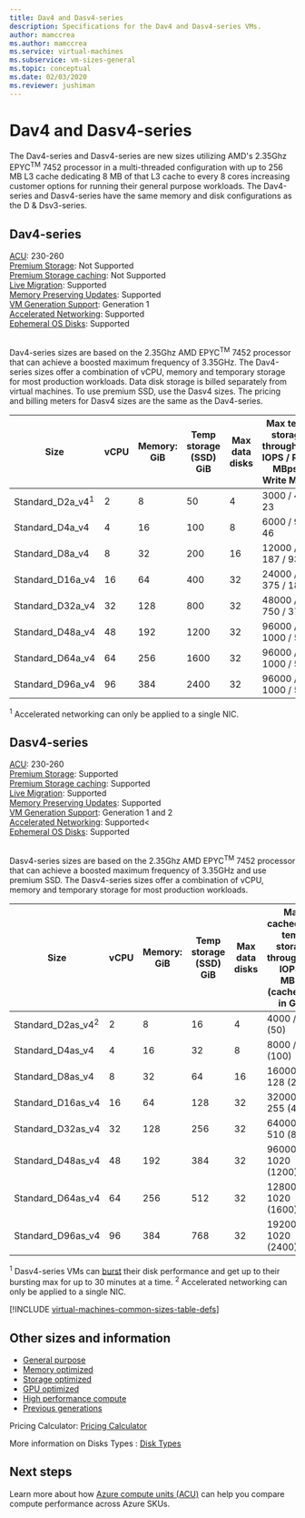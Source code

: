 ```yaml
---
title: Dav4 and Dasv4-series
description: Specifications for the Dav4 and Dasv4-series VMs.
author: mamccrea
ms.author: mamccrea
ms.service: virtual-machines
ms.subservice: vm-sizes-general
ms.topic: conceptual
ms.date: 02/03/2020
ms.reviewer: jushiman
---
```


# Dav4 and Dasv4-series

The Dav4-series and Dasv4-series are new sizes utilizing AMD's 2.35Ghz EPYC<sup>TM</sup> 7452 processor in a multi-threaded configuration with up to 256 MB L3 cache dedicating 8 MB of that L3 cache to every 8 cores increasing customer options for running their general purpose workloads. The Dav4-series and Dasv4-series have the same memory and disk configurations as the D & Dsv3-series.

## Dav4-series

[ACU](acu.md): 230-260<br>
[Premium Storage](premium-storage-performance.md): Not Supported<br>
[Premium Storage caching](premium-storage-performance.md): Not Supported<br>
[Live Migration](maintenance-and-updates.md): Supported<br>
[Memory Preserving Updates](maintenance-and-updates.md): Supported<br>
[VM Generation Support](generation-2.md): Generation 1<br>
[Accelerated Networking](../virtual-network/create-vm-accelerated-networking-cli.md): Supported<br>
[Ephemeral OS Disks](ephemeral-os-disks.md): Supported <br>
<br>


Dav4-series sizes are based on the 2.35Ghz AMD EPYC<sup>TM</sup> 7452 processor that can achieve a boosted maximum frequency of 3.35GHz. The Dav4-series sizes offer a combination of vCPU, memory and temporary storage for most production workloads. Data disk storage is billed separately from virtual machines. To use premium SSD, use the Dasv4 sizes. The pricing and billing meters for Dasv4 sizes are the same as the Dav4-series.

| Size | vCPU | Memory: GiB | Temp storage (SSD) GiB | Max data disks | Max temp storage throughput: IOPS / Read MBps / Write MBps | Max NICs | Expected network bandwidth upto (Mbps) |
|-----|-----|-----|-----|-----|-----|-----|-----|
| Standard_D2a_v4<sup>1</sup> |  2  | 8  | 50  | 4  | 3000 / 46 / 23   | 2 | 2000 |
| Standard_D4a_v4 |  4  | 16 | 100 | 8  | 6000 / 93 / 46   | 2 | 4000 |
| Standard_D8a_v4 |  8  | 32 | 200 | 16 | 12000 / 187 / 93 | 4 | 8000 |
| Standard_D16a_v4|  16 | 64 | 400 |32  | 24000 / 375 / 187 |8 | 10000 |
| Standard_D32a_v4|  32 | 128| 800 | 32 | 48000 / 750 / 375 |8 | 16000 |
| Standard_D48a_v4| 48 | 192| 1200 | 32 | 96000 / 1000 / 500 | 8 | 24000 |
| Standard_D64a_v4| 64 | 256 | 1600 | 32 | 96000 / 1000 / 500 | 8 | 32000 |
| Standard_D96a_v4| 96 | 384 | 2400 | 32 | 96000 / 1000 / 500 | 8 | 32000 |

<sup>1</sup> Accelerated networking can only be applied to a single NIC. 

## Dasv4-series

[ACU](acu.md): 230-260<br>
[Premium Storage](premium-storage-performance.md): Supported<br>
[Premium Storage caching](premium-storage-performance.md): Supported<br>
[Live Migration](maintenance-and-updates.md): Supported<br>
[Memory Preserving Updates](maintenance-and-updates.md): Supported<br>
[VM Generation Support](generation-2.md): Generation 1 and 2<br>
[Accelerated Networking](../virtual-network/create-vm-accelerated-networking-cli.md): Supported<<br>
[Ephemeral OS Disks](ephemeral-os-disks.md): Supported <br>
<br>

Dasv4-series sizes are based on the 2.35Ghz AMD EPYC<sup>TM</sup> 7452 processor that can achieve a boosted maximum frequency of 3.35GHz and use premium SSD. The Dasv4-series sizes offer a combination of vCPU, memory and temporary storage for most production workloads.

| Size | vCPU | Memory: GiB | Temp storage (SSD) GiB | Max data disks | Max cached and temp storage throughput: IOPS / MBps (cache size in GiB) | Max uncached disk throughput: IOPS / MBps |  Max burst uncached disk throughput: IOPS/MBps<sup>1</sup> | Max NICs | Expected network bandwidth upto (Mbps) |
|-----|-----|-----|-----|-----|-----|-----|-----|-----|-----|
| Standard_D2as_v4<sup>2</sup>|2|8|16|4|4000 / 32 (50)|3200 / 48| 4000/200 | 2 | 2000 |
| Standard_D4as_v4|4|16|32|8|8000 / 64 (100)|6400 / 96| 8000/200 |2 | 4000 |
| Standard_D8as_v4|8|32|64|16|16000 / 128 (200)|12800 / 192| 16000/400 |4 | 8000 |
| Standard_D16as_v4|16|64|128|32|32000 / 255 (400)|25600 / 384| 32000/800 |8 | 10000 |
| Standard_D32as_v4|32|128|256|32|64000 / 510 (800)|51200 / 768| 64000/1600 |8 | 16000 |
| Standard_D48as_v4|48|192|384|32|96000 / 1020 (1200)|76800 / 1148| 80000/2000 |8 | 24000 |
| Standard_D64as_v4|64|256|512|32|128000 / 1020 (1600)|80000 / 1200| 80000/2000 |8 | 32000 | 
| Standard_D96as_v4|96|384|768|32|192000 / 1020 (2400)|80000 / 1200| 80000/2000 |8 | 32000 |

<sup>1</sup>  Dasv4-series VMs can [burst](./disk-bursting.md) their disk performance and get up to their bursting max for up to 30 minutes at a time.
<sup>2</sup> Accelerated networking can only be applied to a single NIC. 

[!INCLUDE [virtual-machines-common-sizes-table-defs](../../includes/virtual-machines-common-sizes-table-defs.md)]

## Other sizes and information

- [General purpose](sizes-general.md)
- [Memory optimized](sizes-memory.md)
- [Storage optimized](sizes-storage.md)
- [GPU optimized](sizes-gpu.md)
- [High performance compute](sizes-hpc.md)
- [Previous generations](sizes-previous-gen.md)

Pricing Calculator: [Pricing Calculator](https://azure.microsoft.com/pricing/calculator/)

More information on Disks Types : [Disk Types](./disks-types.md#ultra-disk)

## Next steps

Learn more about how [Azure compute units (ACU)](acu.md) can help you compare compute performance across Azure SKUs.
